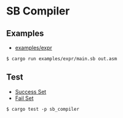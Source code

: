 # SB Compiler

## Examples

- [examples/expr](examples/expr)

```
$ cargo run examples/expr/main.sb out.asm
```

## Test

- [Success Set](./compiler/tests/success)
- [Fail Set](./compiler/tests/fail)

```
$ cargo test -p sb_compiler
```
